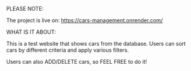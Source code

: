 PLEASE NOTE:

The project is live on: https://cars-management.onrender.com/


WHAT IS IT ABOUT:

This is a test website that shows cars from the database. Users can sort cars by different criteria and apply various filters.

Users can also ADD/DELETE cars, so FEEL FREE to do it!